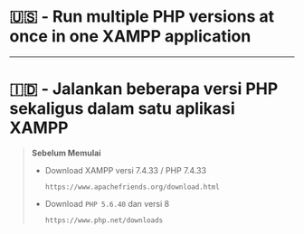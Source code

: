 # 🇺🇸 - Run multiple PHP versions at once in one XAMPP application

---

# 🇮🇩 - Jalankan beberapa versi PHP sekaligus dalam satu aplikasi XAMPP

> **Sebelum Memulai**
>
> - Download XAMPP versi 7.4.33 / PHP 7.4.33
>
>   ```
>   https://www.apachefriends.org/download.html
>   ```
>
> - Download `PHP 5.6.40` dan versi 8
>   ```
>   https://www.php.net/downloads
>   ```

##
